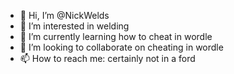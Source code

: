 - 👋 Hi, I’m @NickWelds
- 👀 I’m interested in welding
- 🌱 I’m currently learning how to cheat in wordle
- 💞️ I’m looking to collaborate on cheating in wordle
- 📫 How to reach me: certainly not in a ford

<!---
NickWelds/NickWelds is a ✨ special ✨ repository because its `README.md` (this file) appears on your GitHub profile.
You can click the Preview link to take a look at your changes.
--->
